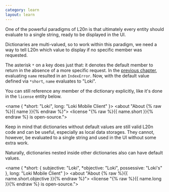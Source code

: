 ```yaml
---
category: learn
layout: learn
---
```


<section class="clearfix">
	<div class="left">
		<p>One of the powerful paradigms of L20n is that ultimately every entity should evaluate to a single string, ready to be displayed in the UI.</p>
		<p>Dictionaries are multi-valued, so to work within this paradigm, we need a way to tell L20n which value to display if no specific member was requested.</p>
		<p>The asterisk <code>*</code> on a key does just that:  it denotes the default member to return in the absence of a more specific request.  In the <a href="{% post_url 2012-07-03-translations-with-multiple-variants %}">previous chapter</a>, evaluating <code class="entity">name</code> resulted in an <code>IndexError</code>.  Now, with the default value defined via <code>*short</code>, <code class="entity">name</code> evaluates to "Loki".</p>
		<p>You can still reference any member of the dictionary explicitly, like it's done in the <code class="entity">license</code> entity below.</p>
	</div>
	<div class="right">
		<div class="editor sourceEditor height15"
		  id="sourceEditor1"
		  data-source="sourceEditor1"
		  data-output="output1"
		>&lt;name {
 *short: "Loki",
  long: "Loki Mobile Client"
}&gt;
&lt;about "About {% raw %}{{ name }}{% endraw %}"&gt;
&lt;license "{% raw %}{{ name.short }}{% endraw %} is open-source."&gt;
		</div>
		<dl id="output1">
		</dl>
	</div>
</section>

<section class="clearfix">
	<div class="left">
		<p>Keep in mind that dictionaries without default values are still valid L20n code and can be useful, especially as local data storages.  They cannot, however, be evaluated to a single string and used in the UI without some extra work.</p>
		<p>Naturally, dictionaries nested inside other dictionaries also can have default values.</p>
	</div>
	<div class="right">
		<div class="editor sourceEditor height15"
		  id="sourceEditor2"
		  data-source="sourceEditor2"
		  data-output="output2"
		>&lt;name {
  *short: {
  	subjective: "Loki",
    *objective: "Loki",
    possessive: "Loki's"
  },
  long: "Loki Mobile Client"
}&gt;
&lt;about "About {% raw %}{{ name.short.objective }}{% endraw %}"&gt;
&lt;license "{% raw %}{{ name.long }}{% endraw %} is open-source."&gt;
		</div>
		<dl id="output2">
		</dl>
	</div>
</section>

